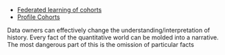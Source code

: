 <link type=“text/css” href="../css/dark_theme.css" rel="stylesheet" />

- [Federated learning of cohorts](https://www.youtube.com/watch?v=2e1ys0zaxKY&t=41s)
- [Profile Cohorts](https://www.youtube.com/watch?v=mtCL9mzVTPM)

Data owners can effectively change the understanding/interpretation of history. Every fact of the quantitative world can be molded into a narrative. The most dangerous part of this is the omission of particular facts
